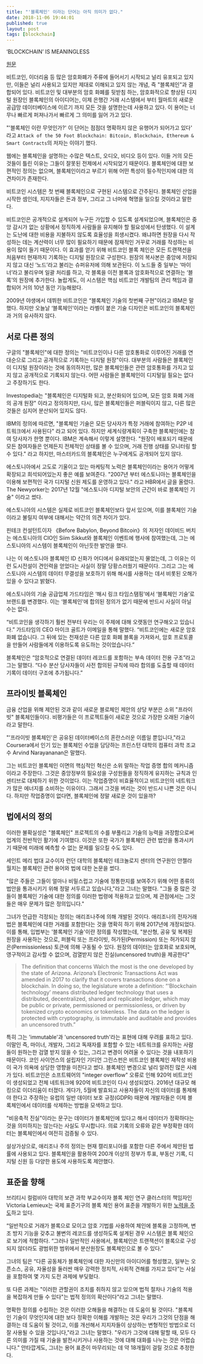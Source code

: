 ```yaml
---
title: "'블록체인' 이라는 단어는 아직 의미가 없다."
date: 2018-11-06 19:44:01
published: true
layout: post
tags: [blockchain]
---
```


‘BLOCKCHAIN’ IS MEANINGLESS

[원문](https://www.theverge.com/2018/3/7/17091766/blockchain-bitcoin-ethereum-cryptocurrency-meaning)

비트코인, 이더리움 등 많은 암호화폐가 주류에 들어서기 시작되고 널리 유포되고 있지만, 이들은 널리 사용되고 있지만 제대로 이해되고 있지 않는 개념, 즉 "블록체인"과 결합되어 있다. 비트코인 및 대부분의 암호 화폐를 뒷받침 하는, 암호화적으로 향상된 디지털 원장인 블록체인의 아이디어는, 이제 은행간 거래 시스템에서 부터 월마트의 새로운 공급망 데이터베이스에 이르기 까지 모든 것을 설명한는데 사용하고 있다. 이 용어는 너무나 빠르게 퍼져나가서 빠르게 그 의미를 잃어 가고 있다.

"'블록체인 이란 무엇인가?' 이 단어는 점점더 명확하지 않은 유행어가 되어가고 있다' 라고 `Attack of the 50 Foot Blockchain: Bitcoin, Blockchain, Ethereum & Smart Contracts`의 저자는 이야기 했다.

웹에는 블록체인을 설명하는 수많은 텍스트, 오디오, 비디오 등이 있다. 이들 거의 모든 것들이 틀린 이유는 그들이 잘못된 전제에서 시작되었기 때문이다. 블록체인에 대한 보편적인 정의는 없으며, 블록체인이라고 부르기 위해 어떤 특성이 필수적인지에 대한 의견차이가 존재한다.

비트코인 시스템은 첫 번째 블록체인으로 구현된 시스템으로 간주된다. 블록체인 산업을 시작한 셈인데, 지지자들은 돈과 정부, 그리고 그 너머에 혁명을 일으킬 것이라고 말한다.

비트코인은 공개적으로 설계되어 누구든 가입할 수 있도록 설계되었으며, 블록체인은 중앙 감시가 없는 상황에서 정직하게 사람들을 유지해야 할 필요성에서 탄생했다. 이 설계는 도난에 대한 비용을 지불하지 않도록 효율성을 희생시켰다. 왜냐하면 원장을 다시 작성하는 데는 계산력이 너무 많이 필요하기 때문에 잠재적인 거꾸로 거래를 작성하는 비용이 많이 들기 때문이다. 이 효과를 얻기 위해 비트코인 블록 체인은 모든 트랜잭션을 처음부터 현재까지 기록하는 디지털 원장으로 구성한다. 원장의 복사본은 중앙에 저장되지 않고 대신 ‘노드’라고 불리는 슈퍼유저에 의해 보관된다. 이 노드들 중 일부는 ‘마이너’라고 불리우며 일괄 처리를 하고, 각 블록을 이전 블록과 암호화적으로 연결하는 ‘블록’의 원장에 추가한다. 놀랍게도, 이 시스템은 핵심 비트코인 개발팀의 관리 책임과 결합되어 거의 10년 동안 기능해왔다.

2009년 야생에서 데뷔한 비트코인은 “블록체인 기술의 첫번째 구현”이라고 IBM은 말했다. 하지만 오늘날 ‘블록체인’이라는 라벨이 붙은 기술 디자인은 비트코인의 블록체인과 거의 유사하지 않다.

## 서로 다른 정의

구글의 "블록체인"에 대한 정의는 "비트코인이나 다른 암호통화로 이루어진 거래를 연대순으로 그리고 공개적으로 기록하는 디지털 원장"이다. 대부분의 사람들은 블록체인이 디지털 원장이라는 것에 동의하지만, 많은 블록체인들은 관련 암호통화를 가지고 있지 않고 공개적으로 기록되지 않는다. 어떤 사람들은 블록체인이 디지털일 필요는 없다고 주장하기도 한다.

Investopedia는 "블록체인은 디지털화 되고, 분산화되어 있으며, 모든 암호 화폐 거래의 공개 원장" 이라고 정의하지만,  다시, 많은 블록체인들은 퍼블릭이지 않고, 다른 많은 것들은 심지어 분산되어 있지도 않다.

IBM의 정의에 따르면, "블록체인 기술은 모든 당사자가 특정 거래에 참여하는 P2P 네트워크에서 사용된다"  라고 되어 있다. 하지만 세계식량계획이 구축한 블록체인에는 참여 당사자가 한명 뿐이다. IBM은 계속해서 이렇게 설명한다. "원장이 배포되기 때문에 모든 참여자들은 언제든지 전체적인 상태를 볼 수 있으며, 거래 진행 상태를 모니터링 할 수 있다." 라고 하지만, 마스터카드의 블록체인은 누구에게도 공개되어 있지 않다.

에스토니아에서 고도로 기울이고 있는 마케팅적 노력은 블록체인이라는 용어가 어떻게 확장되고 희석되어있는지 좋은 예를 보여준다. "2007년 부터 에스토니아는 블록체인을 이용해 보편적인 국가 디지털 신원 제도를 운영하고 있다." 라고 HBR에서 글을 올렸다. The Newyorker는 2017년 12월 "에스토니아 디지털 보안의 근간이 바로 블록체인 기술" 이라고 썼다.

에스토니아의 시스템은 실제로 비트코인 블록체인보다 앞서 있으며, 이를 블록체인 기술이라고 불릴지 여부에 대해서는 약간의 의견 차이가 있다.

핀테크 컨설턴트이자 《Before Babylon, Beyond Bitcoin》의 저자인 데이비드 버치는 에스토니아의 CIO인 Siim Sikkut와 블록체인 이벤트에 행사에 참여했는데, 그는 에스토니아의 시스템이 블록체인이 아닌듯한 발언을 했다. 

나는 이 에스토니아 블록체인 ID 신화가 어디에서 유래되었는지 물었는데, 그 이유는 이런 도시전설이 견인력을 얻었다는 사실이 정말 당황스러웠기 때문이다. 그리고 그는 에스토니아 시스템의 데이터 무결성을 보호하기 위해 해시를 사용하는 데서 비롯된 오해가 있을 수 있다고 밝혔다.

에스토니아의 기술 공급업체 가드타임은 ‘해시 링크 타임스탬핑’에서 ‘블록체인 기술’로 브랜드를 변경했다. 이는 ‘블록체인’에 합의된 정의가 없기 때문에 반드시 사실이 아닐 수는 없다.

“비트코인을 생각하기 훨씬 전부터 우리는 이 주제에 대해 오랫동안 연구해오고 있습니다.” 가드타임의 CEO 마이크 골트가 이메일을 통해 말했다. “비트코인에는 새로운 암호화폐 없습니다. 그 뒤에 있는 천재성은 다른 암호 화폐 블록을 가져와서, 암호 프로토콜을 만들어 사람들에게 이용하도록 유도하는 것이었습니다.”

블록체인은 “암호적으로 연결된 데이터 레코드를 포함하는 부속 데이터 전용 구조”라고 그는 말했다. “다수 분산 당사자들이 사전 합의된 규칙에 따라 합의를 도출할 때 데이터 기록이 데이터 구조에 추가됩니다.” 

## 프라이빗 블록체인

금융 산업을 위해 제안된 것과 같이 새로운 블로체인 제안의 상당 부분은 소위 "프라이빗" 블록체인들이다. 비평가들은 이 프로젝트들이 새로운 것으로 가장한 오래된 기술이라고 말한다.

"'프라이빗 블록체인'은 공유된 데이터베이스의 혼란스러운 이름일 뿐입니다,"라고 Coursera에서 인기 있는 블록체인 수업을 담당하는 프린스턴 대학의 컴퓨터 과학 조교수 Arvind Narayananan은 말했다.

그는 비트코인 블록체인 이면의 핵심적인 혁신은 소위 말하는 작업 증명 합의 메커니즘이라고 주장한다. 그것은 중앙정부의 필요성을 구성원들을 정직하게 유지하는 규칙과 인센티브로 대체하기 위한 것이었다. 이는 작업증명이 비효율적이고 비트코인의 네트워크가 많은 에너지를 소비하는 이유이다. 그래서 그것을 버리는 것이 반드시 나쁜 것은 아니다. 하지만 작업증명이 없다면, 블록체인에 정말 새로운 것이 있을까?

## 법에서의 정의

이러한 불확실성은 "블록체인" 프로젝트의 수를 부풀리고 기술의 능력을 과장함으로써 업계의 전반적인 활기에 기여했다. 이것은 또한 국가가 블록체인 관련 법안을 통과시키기 때문에 미래에 예측할 수 없는 문제를 일으킬 수도 있다.

세인트 메리 법대 교수이자 런던 대학의 블록체인 테크놀로지 센터의 연구원인 안젤라 월치는 블록체인 관련 용어와 법에 대한 논문을 썼다.

"많은 주들은 그들이 얼마나 비밀스럽고 기술에 정통한지를 보여주기 위해 어떤 종류의 법안을 통과시키기 위해 정말 서두르고 있습니다,"라고 그녀는 말했다. "그들 중 많은 것들이 블록체인 기술에 대한 정의를 이러한 법령에 적용하고 있으며, 제 관점에서는 그것들은 매우 문제가 많은 정의입니다."

그녀가 언급한 걱정되는 정의는 애리조나주에 의해 개발된 것이다. 애리조나의 전자거래법은 블록체인에 대한 거래를 포함한다는 것을 명확히 하기 위해 2017년에 개정되었다. 이를 통해, 입법부는 '블록체인 기술'이란 정의를 작성했는데, "분산형, 공유 및 복제된 원장을 사용하는 것으로, 퍼블릭 또는 프라이빗, 허가된(Permission) 또는 허가되지 않은(Permissionless) 토큰에 의해 구동될 수 있다. 원장의 데이터는 암호화로 보호되며, 영구적이고 감사할 수 없으며, 검열받지 않은 진실(uncensored truth)을 제공한다"

> The definition that concerns Walch the most is the one developed by the state of Arizona. Arizona’s Electronic Transactions Act was amended in 2017 to clarify that it covers transactions done on a blockchain. In doing so, the legislature wrote a definition: “‘Blockchain technology’ means distributed ledger technology that uses a distributed, decentralized, shared and replicated ledger, which may be public or private, permissioned or permissionless, or driven by tokenized crypto economics or tokenless. The data on the ledger is protected with cryptography, is immutable and auditable and provides an uncensored truth.”

특히 그는 'immutable'과 'uncensored truth'라는 표현에 대해 우려를 표하고 있다. 이말인 즉, 마이너, 개발자, 그리고 독재자를 포함할 수 있는 네트워크를 유지하는 사람들이 원하는한 검열 받지 않을 수 있는, 그리고 변경이 어려울 수 있다는 것을 내포하기 때문이다. 코인 사이언스의 설립자인 기디언 그린스펀은 비트코인 블록체인 재작성 비용이 국가 의욕에 상당한 영향을 미친다고 썼다. 블록체인 변경으로 널리 알려진 많은 사례가 있다. 비트코인은 소프트웨어의 "integer overflow" 오류로 인해 920억 비트코인이 생성되었고 전체 네트워크에 920억 비트코인이 다시 생성되었다. 2016년 대규모 해킹으로 이더리움이 터졌다. 게다가, 5월에 발효되고 사용자들이 자신의 데이터를 통제해야 한다고 주장하는 유럽의 일반 데이터 보호 규정(GDPR) 때문에 개발자들은 이제 블록체인에서 데이터를 삭제하는 방법을 모색하고 있다.

"비응축적 진실"이라는 문구는 데이터가 블록체인에 있다고 해서 데이터가 정확하다는 것을 의미하지는 않는다는 사실도 무시합니다. 의료 기록의 오류와 같은 부정확한 데이터는 블록체인에서 여전히 검증될 수 있다.

설상가상으로, 애리조나 주의 정의는 현재 캘리포니아를 포함한 다른 주에서 제안된 법률에 사용되고 있다. 블록체인을 활용하여 200개 이상의 정부가 투표, 부동산 기록, 디지털 신원 등 다양한 용도에 사용하도록 제안했다.

## 표준을 향해

브리티시 컬럼비아 대학의 보관 과학 부교수이자 블록 체인 연구 클러스터의 책임자인 Victoria Lemieux는 국제 표준기구의 블록 체인 용어 표준을 개발하기 위한 [노력을 주도](https://www.iso.org/committee/6266604.html)하고 있다.

“일반적으로 거래가 블록으로 모이고 암호 기법를 사용하여 체인에 블록을 고정하며, 변조 방지 기능을 갖추고 불변의 레코드를 생성하도록 설계된 경우 시스템은 블록 체인으로 보기에 적합하다. “그러나 일반적인 사용에서, 블록체인은 트랜잭션이 블록으로 구성되지 않더라도 광범위한 범위에서 분산원장도 블록체인으로 볼 수 있다.”

그녀의 팀은 “다른 공동체가 블록체인에 대한 자신만의 아이디어를 형성했고, 일부는 오픈소스, 공유, 자율성을 둘러싼 매우 강력한 정치적, 사회적 견해를 가지고 있다”는 사실을 포함하여 몇 가지 도전 과제에 부딪혔다.

또 다른 과제는 "이러한 관할권이 조치를 취하지 않고 있으며 법적 절차나 기술의 적용을 복잡하게 만들 수 있다"는 법적 정의의 확산이다"라고 그녀는 말했다.

명확한 정의를 수립하는 것은 이러한 오해들을 해결하는 데 도움이 될 것이다. "블록체인 기술이 무엇인지에 대한 보다 정확한 이해를 개발하는 것은 우리가 그것의 단점을 해결하는 데 도움이 될 것이고, 이를 개선해서 지지자들이 상상하는 변형적인 방법으로 더 잘 사용될 수 있을 것입니다,"라고 그녀는 말했다. "우리가 그것에 대해 말할 때, 모두 다른 의미를 가질 때 기술을 발전시키거나 사용하는 것에 대해 대화를 나누는 것은 어렵습니다." 안타깝게도, 그녀는 용어 표준이 마무리되는 데 약 18개월이 걸릴 것으로 추정한다.